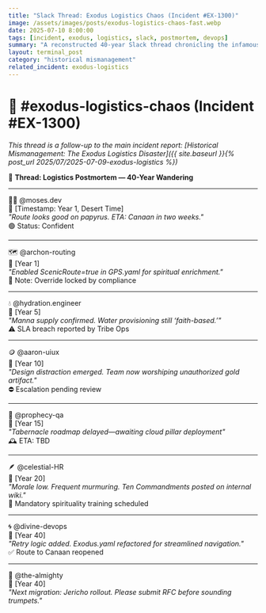 ```yaml
---
title: "Slack Thread: Exodus Logistics Chaos (Incident #EX-1300)"
image: /assets/images/posts/exodus-logistics-chaos-fast.webp
date: 2025-07-10 8:00:00
tags: [incident, exodus, logistics, slack, postmortem, devops]
summary: "A reconstructed 40-year Slack thread chronicling the infamous Exodus logistics disaster."
layout: terminal_post
category: "historical mismanagement"
related_incident: exodus-logistics
---
```



# 🌵 #exodus-logistics-chaos (Incident #EX-1300)

*This thread is a follow-up to the main incident report: [Historical Mismanagement: The Exodus Logistics Disaster]({{ site.baseurl }}{% post_url 2025/07/2025-07-09-exodus-logistics %})*

🧵 **Thread: Logistics Postmortem — 40-Year Wandering**

---

🧑‍💼 @moses.dev  
📅 [Timestamp: Year 1, Desert Time]  
_"Route looks good on papyrus. ETA: Canaan in two weeks."_  
🟢 Status: Confident

---

🗺️ @archon-routing  
📅 [Year 1]  
_"Enabled ScenicRoute=true in GPS.yaml for spiritual enrichment."_  
🚧 Note: Override locked by compliance

---

💧 @hydration.engineer  
📅 [Year 5]  
_"Manna supply confirmed. Water provisioning still ‘faith-based.’"_  
⚠️ SLA breach reported by Tribe Ops

---

🪙 @aaron-uiux  
📅 [Year 10]  
_"Design distraction emerged. Team now worshiping unauthorized gold artifact."_  
⛔ Escalation pending review

---

📜 @prophecy-qa  
📅 [Year 15]  
_"Tabernacle roadmap delayed—awaiting cloud pillar deployment"_  
🕰️ ETA: TBD

---

🪶 @celestial-HR  
📅 [Year 20]  
_"Morale low. Frequent murmuring. Ten Commandments posted on internal wiki."_  
📣 Mandatory spirituality training scheduled

---

🌀 @divine-devops  
📅 [Year 40]  
_"Retry logic added. Exodus.yaml refactored for streamlined navigation."_  
✅ Route to Canaan reopened

---

📣 @the-almighty  
📅 [Year 40]  
_"Next migration: Jericho rollout. Please submit RFC before sounding trumpets."_
